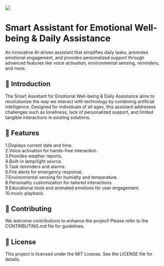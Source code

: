 <img src="https://readme-typing-svg.herokuapp.com/?color=FF69B4&size=40&width=1000&height=80&lines=Hello+There+👋,+I'm+Mira!;Your+Smart+Interactive+Assistant.;Voice+Activated+%26+Feature-Packed!;Here+to+Simplify+Your+World.">

# Smart Assistant for Emotional Well-being & Daily Assistance

An innovative AI-driven assistant that simplifies daily tasks, promotes emotional engagement, and provides personalized support through advanced features like voice activation, environmental sensing, reminders, and more.

## 📖 Introduction

The Smart Assistant for Emotional Well-being & Daily Assistance aims to revolutionize the way we interact with technology by combining artificial intelligence. Designed for individuals of all ages, this assistant addresses challenges such as loneliness, lack of personalized support, and limited tangible interactions in existing solutions.

## 🌟 Features

1.Displays current date and time.<br>
2.Voice activation for hands-free interaction.<br>
3.Provides weather reports. <br>
4.Built-in lamp/light source. <br>
5.Task reminders and alarms. <br>
6.Fire alerts for emergency response. <br>
7.Environmental sensing for humidity and temperature. <br>
8.Personality customization for tailored interactions. <br>
9.Educational tools and animated emotions for user engagement. <br>
10.music playback. <br>

## 🤝 Contributing

We welcome contributions to enhance the project! Please refer to the CONTRIBUTING.md file for guidelines.

## 📜 License

This project is licensed under the MIT License. See the LICENSE file for details.
